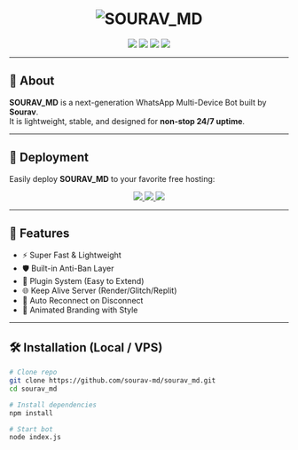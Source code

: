 <!-- ================================================= -->
<!--           SOURAV_MD - WhatsApp Bot README          -->
<!-- ================================================= -->

<h1 align="center">
  <img src="https://readme-typing-svg.herokuapp.com?font=Fira+Code&weight=700&size=28&pause=1000&color=00F700&center=true&vCenter=true&width=500&lines=🤖+Welcome+to+SOURAV_MD+Bot;⚡+Fast+Stable+Powerful;🛡️+Anti-Ban+Protection;🚀+Deploy+and+Enjoy!" alt="SOURAV_MD">
</h1>

<p align="center">
  <img src="https://img.shields.io/badge/Author-Sourav-blue?style=for-the-badge">
  <img src="https://img.shields.io/badge/Bot-SOURAV_MD-green?style=for-the-badge">
  <img src="https://img.shields.io/github/stars/sourav-md/sourav_md?style=for-the-badge">
  <img src="https://img.shields.io/github/forks/sourav-md/sourav_md?style=for-the-badge">
</p>

---

## 🌟 About

**SOURAV_MD** is a next-generation WhatsApp Multi-Device Bot built by **Sourav**.  
It is lightweight, stable, and designed for **non-stop 24/7 uptime**.

---

## 🚀 Deployment

Easily deploy **SOURAV_MD** to your favorite free hosting:

<p align="center">
  <a href="https://render.com" target="_blank">
    <img src="https://img.shields.io/badge/Deploy%20to%20Render-blue?style=for-the-badge&logo=render">
  </a>
  <a href="https://glitch.com" target="_blank">
    <img src="https://img.shields.io/badge/Deploy%20to%20Glitch-pink?style=for-the-badge&logo=glitch">
  </a>
  <a href="https://replit.com" target="_blank">
    <img src="https://img.shields.io/badge/Deploy%20to%20Replit-orange?style=for-the-badge&logo=replit">
  </a>
</p>

---

## 📂 Features

- ⚡ Super Fast & Lightweight  
- 🛡️ Built-in Anti-Ban Layer  
- 🔌 Plugin System (Easy to Extend)  
- 🌐 Keep Alive Server (Render/Glitch/Replit)  
- 🤖 Auto Reconnect on Disconnect  
- 🎨 Animated Branding with Style  

---

## 🛠️ Installation (Local / VPS)

```bash
# Clone repo
git clone https://github.com/sourav-md/sourav_md.git
cd sourav_md

# Install dependencies
npm install

# Start bot
node index.js
